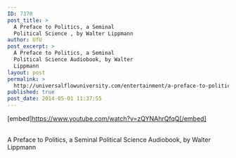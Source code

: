 ```yaml
---
ID: 7370
post_title: >
  A Preface to Politics, a Seminal
  Political Science , by Walter Lippmann
author: UfU
post_excerpt: >
  A Preface to Politics, a Seminal
  Political Science Audiobook, by Walter
  Lippmann
layout: post
permalink: >
  http://universalflowuniversity.com/entertainment/a-preface-to-politics-a-seminal-political-science-by-walter-lippmann/
published: true
post_date: 2014-05-01 11:37:55
---
```

[embed]https://www.youtube.com/watch?v=zQYNAhrQfqQ[/embed]</br></br>
<p>A Preface to Politics, a Seminal Political Science Audiobook, by Walter Lippmann</p>